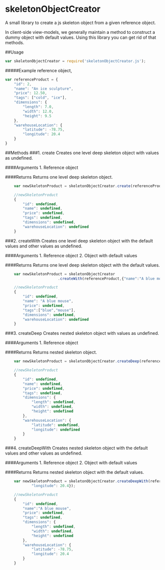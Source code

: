 # skeletonObjectCreator

A small library to create a js skeleton object from a given reference object.

In client-side view-models, we generally maintain a method to construct a dummy object with default values. Using this library you can get rid of that methods. 

##Usage
```javascript
var skeletonObjectCreator = require('skeletonObjectCreator.js');
```
#####Example reference object,
```javascript
var referenceProduct = {
    "id": 2,
    "name": "An ice sculpture",
    "price": 12.50,
    "tags": ["cold", "ice"],
    "dimensions": {	
        "length": 7.0,
        "width": 12.0,
        "height": 9.5
    },
    "warehouseLocation": {
        "latitude": -78.75,
        "longitude": 20.4
    }
}
```

##Methods
###1. create
	Creates one level deep skeleton object with values as undefined.

####Arguments
	1. Reference object

####Returns
	Returns one level deep skeleton object.
```javascript
    var newSkeletonProduct = skeletonObjectCreator.create(referenceProduct);

    //newSkeletonProduct
    {
    	"id": undefined,
        "name": undefined,
        "price": undefined,
        "tags": undefined,
        "dimensions": undefined,
        "warehouseLocation": undefined
    }
```

###2. createWith
	Creates one level deep skeleton object with the default values and other values as undefined.

####Arguments
	1. Reference object
	2. Object with default values

####Returns
	Returns one level deep skeleton object with the default values.
```javascript
    var newSkeletonProduct = skeletonObjectCreator
    					.createWith(referenceProduct,{"name":"A blue mouse", "tags":["blue","mouse"]});

    //newSkeletonProduct
    {
    	"id": undefined,
        "name": "A blue mouse",
        "price": undefined,
        "tags":["blue","mouse"],
        "dimensions": undefined,
        "warehouseLocation": undefined
    }
```
###3. createDeep
	Creates nested skeleton object with values as undefined.

####Arguments
	1. Reference object

####Returns
	Returns nested skeleton object.
```javascript
    var newSkeletonProduct = skeletonObjectCreator.createDeep(referenceProduct);

    //newSkeletonProduct
    {
        "id": undefined,
        "name": undefined,
        "price": undefined,
        "tags": undefined,
        "dimensions": {
            "length": undefined,
            "width": undefined,
            "height": undefined
        },
        "warehouseLocation": {
            "latitude": undefined,
            "longitude": undefined
        }
    }
```
###4. createDeepWith
	Creates nested skeleton object with the default values and other values as undefined. 

####Arguments
	1. Reference object
	2. Object with default values

####Returns
	Returns nested skeleton object with the default values.
```javascript
    var newSkeletonProduct = skeletonObjectCreator.createDeepWith(referenceProduct,{"name":"A blue mouse", "latitude": -78.75,
            "longitude": 20.4});
```

```javascript
    //newSkeletonProduct
    {
        "id": undefined,
        "name":"A blue mouse",
        "price": undefined,
        "tags": undefined,
        "dimensions": {
            "length": undefined,
            "width": undefined,
            "height": undefined
        },
        "warehouseLocation": {
            "latitude": -78.75,
            "longitude": 20.4
        }
    }
```
